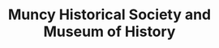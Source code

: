 ---
layout: repo
title: "Muncy Historical Society and Museum of History"
id: 14199
permalink: repos/14199/
---